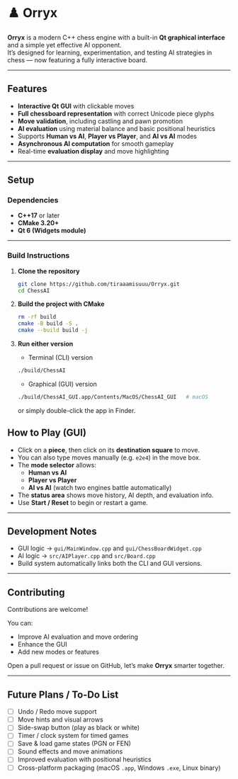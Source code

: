 # ♟️ Orryx

**Orryx** is a modern C++ chess engine with a built-in **Qt graphical interface** and a simple yet effective AI opponent.  
It’s designed for learning, experimentation, and testing AI strategies in chess — now featuring a fully interactive board.

---

## Features

- **Interactive Qt GUI** with clickable moves  
- **Full chessboard representation** with correct Unicode piece glyphs  
- **Move validation**, including castling and pawn promotion  
- **AI evaluation** using material balance and basic positional heuristics  
- Supports **Human vs AI**, **Player vs Player**, and **AI vs AI** modes  
- **Asynchronous AI computation** for smooth gameplay  
- Real-time **evaluation display** and move highlighting  

---

## Setup

### Dependencies

- **C++17** or later  
- **CMake 3.20+**  
- **Qt 6 (Widgets module)**  

---

### Build Instructions

1. **Clone the repository**
   ```bash
   git clone https://github.com/tiraaamisuuu/Orryx.git
   cd ChessAI
   ```
2. **Build the project with CMake**
   ```bash
   rm -rf build
   cmake -B build -S .
   cmake --build build -j
   ```
3. **Run either version**
   
   -	Terminal (CLI) version
   ```bash
   ./build/ChessAI
   ```
   
	-	Graphical (GUI) version
   ```bash
   ./build/ChessAI_GUI.app/Contents/MacOS/ChessAI_GUI   # macOS
   ```
   or simply double-click the app in Finder.

## How to Play (GUI)

- Click on a **piece**, then click on its **destination square** to move.  
- You can also type moves manually (e.g. `e2e4`) in the move box.  
- The **mode selector** allows:
  - **Human vs AI**
  - **Player vs Player**
  - **AI vs AI** (watch two engines battle automatically)  
- The **status area** shows move history, AI depth, and evaluation info.  
- Use **Start / Reset** to begin or restart a game.  

---

## Development Notes

- GUI logic → `gui/MainWindow.cpp` and `gui/ChessBoardWidget.cpp`  
- AI logic → `src/AIPlayer.cpp` and `src/Board.cpp`  
- Build system automatically links both the CLI and GUI versions.  

---

## Contributing

Contributions are welcome!  

You can:
- Improve AI evaluation and move ordering  
- Enhance the GUI  
- Add new modes or features  

Open a pull request or issue on GitHub, let’s make **Orryx** smarter together.  

---

## Future Plans / To-Do List
 
- [ ] Undo / Redo move support  
- [ ] Move hints and visual arrows  
- [ ] Side-swap button (play as black or white)  
- [ ] Timer / clock system for timed games  
- [ ] Save & load game states (PGN or FEN)  
- [ ] Sound effects and move animations  
- [ ] Improved evaluation with positional heuristics  
- [ ] Cross-platform packaging (macOS `.app`, Windows `.exe`, Linux binary)
